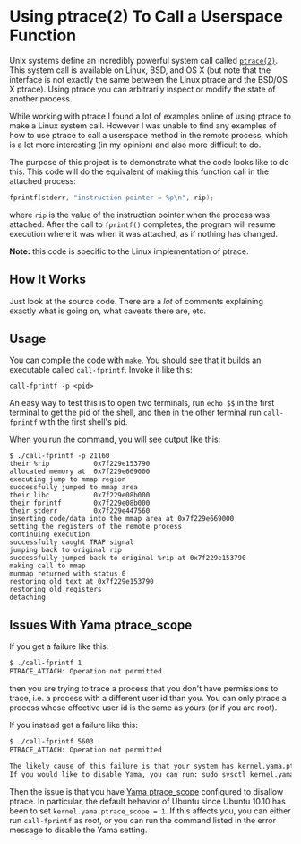# Using ptrace(2) To Call a Userspace Function

Unix systems define an incredibly powerful system call called
[`ptrace(2)`](http://man7.org/linux/man-pages/man2/ptrace.2.html). This system
call is available on Linux, BSD, and OS X (but note that the interface is not
exactly the same between the Linux ptrace and the BSD/OS X ptrace). Using ptrace
you can arbitrarily inspect or modify the state of another process.

While working with ptrace I found a lot of examples online of using ptrace to
make a Linux system call. However I was unable to find any examples of how to
use ptrace to call a userspace method in the remote process, which is a lot more
interesting (in my opinion) and also more difficult to do.

The purpose of this project is to demonstrate what the code looks like to do
this. This code will do the equivalent of making this function call in the
attached process:

```c
fprintf(stderr, "instruction pointer = %p\n", rip);
```

where `rip` is the value of the instruction pointer when the process was
attached. After the call to `fprintf()` completes, the program will resume
execution where it was when it was attached, as if nothing has changed.

**Note:** this code is specific to the Linux implementation of ptrace.

## How It Works

Just look at the source code. There are a *lot* of comments explaining exactly
what is going on, what caveats there are, etc.

## Usage

You can compile the code with `make`. You should see that it builds an
executable called `call-fprintf`. Invoke it like this:

    call-fprintf -p <pid>

An easy way to test this is to open two terminals, run `echo $$` in the first
terminal to get the pid of the shell, and then in the other terminal run
`call-fprintf` with the first shell's pid.

When you run the command, you will see output like this:

```
$ ./call-fprintf -p 21160
their %rip           0x7f229e153790
allocated memory at  0x7f229e669000
executing jump to mmap region
successfully jumped to mmap area
their libc           0x7f229e08b000
their fprintf        0x7f229e08b000
their stderr         0x7f229e447560
inserting code/data into the mmap area at 0x7f229e669000
setting the registers of the remote process
continuing execution
successfully caught TRAP signal
jumping back to original rip
successfully jumped back to original %rip at 0x7f229e153790
making call to mmap
munmap returned with status 0
restoring old text at 0x7f229e153790
restoring old registers
detaching
```

## Issues With Yama ptrace_scope

If you get a failure like this:
```bash
$ ./call-fprintf 1
PTRACE_ATTACH: Operation not permitted
```

then you are trying to trace a process that you don't have permissions to trace,
i.e. a process with a different user id than you. You can only ptrace a process
whose effective user id is the same as yours (or if you are root).

If you instead get a failure like this:
```bash
$ ./call-fprintf 5603
PTRACE_ATTACH: Operation not permitted

The likely cause of this failure is that your system has kernel.yama.ptrace_scope = 1
If you would like to disable Yama, you can run: sudo sysctl kernel.yama.ptrace_scope=0
```

Then the issue is that you have
[Yama ptrace_scope](https://www.kernel.org/doc/Documentation/security/Yama.txt)
configured to disallow ptrace. In particular, the default behavior of Ubuntu
since Ubuntu 10.10 has been to set `kernel.yama.ptrace_scope = 1`. If this
affects you, you can either run `call-fprintf` as root, or you can run the
command listed in the error message to disable the Yama setting.
